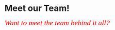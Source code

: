 # Meet our Team!
<html>
<head>
   <p><font face="Times new roman"><font color="red"><font size="5"><i>Want to meet the team behind it all?
